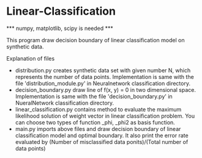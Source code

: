 # Linear-Classification

*** numpy, matplotlib, scipy is needed ***

This program draw decision boundary of linear classification model on synthetic data.

Explanation of files
  - distribution.py creates synthetic data set with given number N, which represents the number of data points.
    Implementation is same with the file 'distribution_module.py' in Neuralnetwork classification directory.
  - decision_boundary.py draw line of f(x, y) = 0 in two dimensional space.
    Implementation is same with the file 'decision_boundary.py' in NueralNetwork classification directory.
  - linear_classification.py contains method to evaluate the maximum likelihood solution of weight vector in linear classification
    problem. You can choose two types of function _phi, _phi2 as basis function.
  - main.py imports above files and draw decision boundary of linear classification model and optimal boundary. It also print the error       rate evaluated by (Number of misclassified data ponits)/(Total number of data points)
